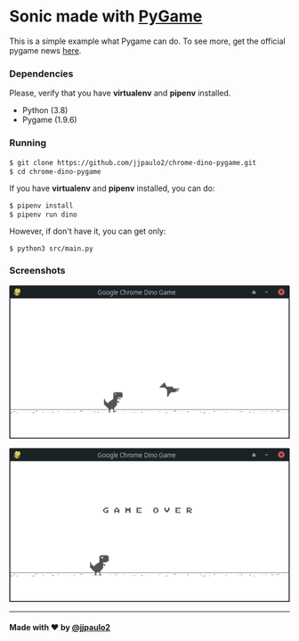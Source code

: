 # Sonic made with [PyGame](https://www.pygame.org)

This is a simple example what Pygame can do. To see more, get the official pygame news [here](https://www.pygame.org).

### Dependencies

Please, verify that you have **virtualenv** and **pipenv** installed.

- Python (3.8)
- Pygame (1.9.6)

### Running

    $ git clone https://github.com/jjpaulo2/chrome-dino-pygame.git
    $ cd chrome-dino-pygame

If you have **virtualenv** and **pipenv** installed, you can do:
    
    $ pipenv install
    $ pipenv run dino

However, if don't have it, you can get only:

    $ python3 src/main.py

### Screenshots

![Game](screenshots/game.png)

![Game Over](screenshots/game-over.png)


---

#### Made with :hearts: by [@jjpaulo2](https://github.com/jjpaulo2)
